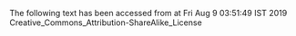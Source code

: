 The following text has been accessed from at Fri Aug 9 03:51:49 IST 2019
Creative_Commons_Attribution-ShareAlike_License
